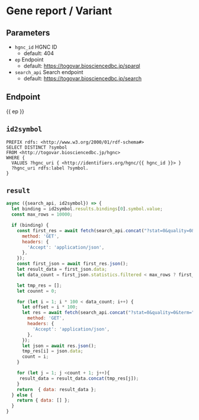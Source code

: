 # Gene report / Variant

## Parameters

* `hgnc_id` HGNC ID
  * default: 404
* `ep` Endpoint
  * default: https://togovar.biosciencedbc.jp/sparql
* `search_api` Search endpoint
  * default: https://togovar.biosciencedbc.jp/search

## Endpoint
{{ ep }}

## `id2symbol`
```sparql
PREFIX rdfs: <http://www.w3.org/2000/01/rdf-schema#>
SELECT DISTINCT ?symbol
FROM <http://togovar.biosciencedbc.jp/hgnc>
WHERE {
  VALUES ?hgnc_uri { <http://identifiers.org/hgnc/{{ hgnc_id }}> }
  ?hgnc_uri rdfs:label ?symbol.
}
```

## `result`

```javascript
async ({search_api, id2symbol}) => {
  let binding = id2symbol.results.bindings[0].symbol.value;
  const max_rows = 10000;

  if (binding) {
    const first_res = await fetch(search_api.concat("?stat=0&quality=0&term=", binding), {
      method: 'GET',
      headers: {
        'Accept': 'application/json',
      },
    });
    const first_json = await first_res.json();
    let result_data = first_json.data;
    let data_count = first_json.statistics.filtered < max_rows ? first_json.statistics.filtered : max_rows;

    let tmp_res = [];
    let counnt = 0;

    for (let i = 1; i * 100 < data_count; i++) {
      let offset = i * 100;
      let res = await fetch(search_api.concat("?stat=0&quality=0&term=", binding, "&offset=", offset), {
        method: 'GET',
        headers: {
          'Accept': 'application/json',
        },
      });
      let json = await res.json();
      tmp_res[i] = json.data;
      count = i;
    }

    for (let j = 1; j <count + 1; j++){
     result_data = result_data.concat(tmp_res[j]);
    }
    return  { data: result_data };
  } else {
    return { data: [] };
  }
}
```